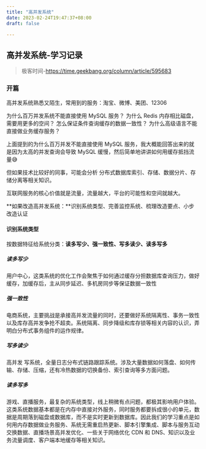 ```yaml
---
title: "高并发系统"
date: 2023-02-24T19:47:37+08:00
draft: false

---
```


## 高并发系统-学习记录

> 极客时间-https://time.geekbang.org/column/article/595683

### 开篇

高并发系统熟悉又陌生，常用到的服务：淘宝、微博、美团、12306

为什么百万并发系统不能直接使用 MySQL 服务？
为什么 Redis 内存相比磁盘，需要用更多的空间？
怎么保证条件查询缓存的数据一致性？
为什么高级语言不能直接做业务缓存服务？

上面提到的为什么百万并发不能直接使用 MySQL 服务，我大概能回答出来的就是因为太高的并发查询会导致 MySQL 缓慢，然后简单地讲讲如何用缓存抵挡流量😅

但如果技术比较好的同事，可能会分析 分布式数据库索引、存储、数据分片、存储分离等相关知识。

互联网服务的核心价值就是流量，流量越大，平台的可能性和空间就越大。

**如果改造高并发系统：**识别系统类型、完善监控系统、梳理改造要点、小步改造认证

#### 识别系统类型

按数据特征给系统分类：**读多写少、强一致性、写多读少、读多写多**
##### 读多写少

用户中心，这类系统的优化工作会聚焦于如何通过缓存分担数据库查询压力，做好缓存，加缓存后，主从同步延迟、多机房同步等保证数据一致性

##### 强一致性

电商系统，主要挑战是承接高并发流量的同时，还要做好系统隔离性、事务一致性以及库存高并发争抢不超卖。系统隔离、同步降级和库存锁等相关内容的认识，弄明白分布式事务组件的运作规律。

##### 写多读少

高并发 写系统，全量日志分布式链路跟踪系统。涉及大量数据如何落盘、如何传输、存储、压缩，还有冷热数据的切换备份、索引查询等多方面问题。

##### 读多写多

游戏、直播服务，最复杂的系统类型，线上稍微有点问题，都极其影响用户体验。这类系统数据基本都是在内存中直接对外服务，同时服务都要拆成很小的单元，数据是周期落到磁盘或数据库，而不是实时更新到数据库。因此我们的学习重点是如何用内存数据做业务服务、系统无需重启热更新、脚本引擎集成、脚本与服务互动交换数据、直播场景高并发优化、一些关于网络优化 CDN 和 DNS、知识以及业务流量调度、客户端本地缓存等相关知识。



